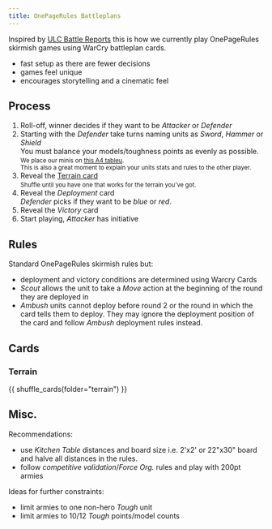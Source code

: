 ```yaml
---
title: OnePageRules Battleplans
---
```


Inspired by [ULC Battle Reports](https://www.youtube.com/watch?v=8nhhRVgH-_E) this is how we currently play OnePageRules skirmish games using WarCry battleplan cards.

- fast setup as there are fewer decisions
- games feel unique
- encourages storytelling and a cinematic feel

## Process

1. Roll-off, winner decides if they want to be _Attacker_ or _Defender_
2. Starting with the _Defender_ take turns naming units as _Sword_, _Hammer_ or _Shield_  
   You must balance your models/toughness points as evenly as possible.  
	 <small>We place our minis on [this A4 tableu](./warcry-warband-tableu.svg).<br>This is also a great moment to explain your units stats and rules to the other player.</small>
3. Reveal the [Terrain card](#terrain)  
   <small>Shuffle until you have one that works for the terrain you've got.</small>
4. Reveal the _Deployment_ card  
   _Defender_ picks if they want to be _blue_ or _red_.
5. Reveal the _Victory_ card
6. Start playing, _Attacker_ has initiative

## Rules

Standard OnePageRules skirmish rules but:
- deployment and victory conditions are determined using Warcry Cards
- _Scout_ allows the unit to take a _Move_ action at the beginning of the round they are deployed in
- _Ambush_ units cannot deploy before round 2 or the round in which the card tells them to deploy. They may ignore the deployment position of the card and follow _Ambush_ deployment rules instead.

## Cards

### Terrain

{{ shuffle_cards(folder="terrain") }}



## Misc.

Recommendations:
- use _Kitchen Table_ distances and board size i.e. 2'x2' or 22"x30" board and halve all distances in the rules.
- follow _competitive validation_/_Force Org._ rules and play with 200pt armies

Ideas for further constraints:
- limit armies to one non-hero _Tough_ unit
- limit armies to 10/12 _Tough_ points/model counts


<script>
  const shuffle = (element) => () => {
    const previouslySelected = element.querySelector(".card[selected]");
    if (previouslySelected) {
      previouslySelected.toggleAttribute("selected");
    }
    const cards = element.getElementsByClassName("card");
    const selectedIndex = Math.floor(Math.random() * cards.length);
    cards[selectedIndex].toggleAttribute("selected");
  }

  const toggleVisibility = (element) => () => {
    const cards = element.getElementsByClassName("card");
    const button = element.querySelector(".shuffle-cards__toggle-visibility");
    if (button.innerText.includes("Hide")) {
      for (const card of cards) {
        card.classList.add("card--hidden")
      }
      button.innerText = button.innerText.replace("Hide", "Reveal")
    } else {
      for (const card of cards) {
        card.classList.remove("card--hidden")
      }
      button.innerText = button.innerText.replace("Reveal", "Hide")
    }
  }

  const allShuffleCards = document.querySelectorAll(".shuffle-cards");

  for (const shuffleCards of allShuffleCards) {
    console.log(shuffleCards);
    shuffle(shuffleCards)();

    const shuffleCardsToggle = shuffleCards.querySelector(".shuffle-cards__toggle-visibility");
    shuffleCardsToggle.addEventListener("click", toggleVisibility(shuffleCards))

    const shuffleCardsShuffle = shuffleCards.querySelector(".shuffle-cards__shuffle");
    shuffleCardsShuffle.addEventListener("click", shuffle(shuffleCards))
  }
</script>